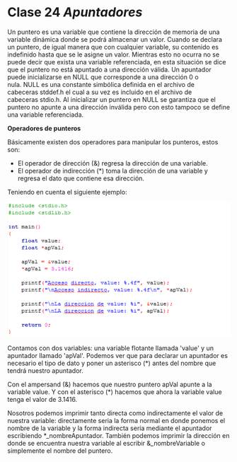 # Clase 24 _Apuntadores_

Un puntero es una variable que contiene la dirección de memoria de una variable dinámica donde se podrá almacenar un valor. Cuando se declara un puntero, de igual manera que con cualquier variable, su contenido es indefinido hasta que se le asigne un valor. Mientras esto no ocurra no se puede decir que exista una variable referenciada, en esta situación se dice que el puntero no está apuntado a una dirección válida. Un apuntador puede inicializarse en NULL que corresponde a una dirección 0 o nula. NULL es una constante simbólica definida en el archivo de cabeceras stddef.h el cual a su vez es incluido en el archivo de cabeceras stdio.h. Al inicializar un puntero en NULL se garantiza que el puntero no apunte a una dirección inválida pero con esto tampoco se define una variable referenciada.

**Operadores de punteros**

Básicamente existen dos operadores para manipular los punteros, estos son:

- El operador de dirección (&) regresa la dirección de una variable.
- El operador de indirección (\*) toma la dirección de una variable y regresa el dato que contiene esa dirección.

Teniendo en cuenta el siguiente ejemplo:

![src/programacionEstructurada_60.png](../src/programacionEstructurada_60.png)

Contamos con dos variables: una variable flotante llamada 'value' y un apuntador llamado 'apVal'. Podemos ver que para declarar un apuntador es necesario el tipo de dato y poner un asterisco (\*) antes del nombre que tendrá nuestro apuntador.

Con el ampersand (&) hacemos que nuestro puntero apVal apunte a la variable value. Y con el asterisco (\*) hacemos que ahora la variable value tenga el valor de 3.1416.

Nosotros podemos imprimir tanto directa como indirectamente el valor de nuestra variable: directamente seria la forma normal en donde ponemos el nombre de la variable y la forma indirecta sería mediante el apuntador escribiendo \*\_nombreApuntador. También podemos imprimir la dirección en donde se encuentra nuestra variable al escribir &\_nombreVariable o simplemente el nombre del puntero.

